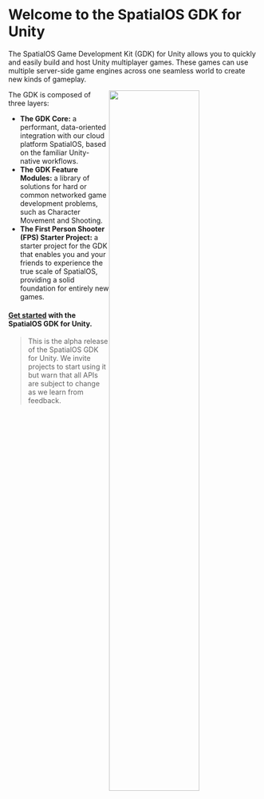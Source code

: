 # Welcome to the SpatialOS GDK for Unity

The SpatialOS Game Development Kit (GDK) for Unity allows you to quickly and easily build and host Unity multiplayer games. These games can use multiple server-side game engines across one seamless world to create new kinds of gameplay.

<img src="{{assetRoot}}assets/gdk-architecture.jpg" style="float: right; width: 60%; margin: 0 0 0 0;" />

The GDK is composed of three layers:

* **The GDK Core:** a performant, data-oriented integration with our cloud platform SpatialOS, based on the familiar Unity-native workflows.
* **The GDK Feature Modules:** a library of solutions for hard or common networked game development problems, such as Character Movement and Shooting.
* **The First Person Shooter (FPS) Starter Project:** a starter project for the GDK that enables you and your friends to experience the true scale of SpatialOS, providing a solid foundation for entirely new games.


#### [Get started]({{urlRoot}}/content/get-started/0-get-started) with the SpatialOS GDK for Unity.



>This is the alpha release of the SpatialOS GDK for Unity. We invite projects to start using it but warn that all APIs are subject to change as we learn from feedback.